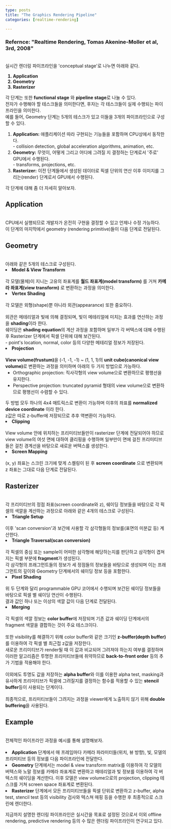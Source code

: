 ```yaml
---
type: posts
title: "The Graphics Rendering Pipeline"
categories: [realtime-rendering]

---
```

<p>
<h3>Refernce: "Realtime Rendering, Tomas Akenine-Moller et al, 3rd, 2008"</h3>
<!--snippet-->
<br>
	실시간 렌더링 파이프라인을 'conceptual stage'로 나누면 아래와 같다.
	<ol><b class="taxonomy">
		<li>Application</li>
		<li>Geometry</li>
		<li>Rasterizer</li></b>
	</ol>
	각 단계는 또한 <b class="taxonomy">functional stage</b> 와 <b class="taxonomy">pipeline stage</b>로 나눌 수 있다.<br>
	전자가 수행해야 할 테스크들을 의미한다면, 후자는 각 테스크들이 실제 수행되는 파이프라인을 의미한다.<br>
	예를 들어,  Geometry 단계는 5개의 테스크가 있고 이들을 3개의 파이프라인으로 구성할 수 있다.<br>
	<ol>
		<li><b class="funccolor">Application:</b> 애플리케이션 따라 구현되는 기능들을 포함하며 CPU상에서 동작한다.<br></li>
			- collision detection, global acceleration algorithms, animation, etc.
		<li><b class="funccolor">Geometry:</b> 무엇이, 어떻게 그리고 어디에 그려질 지 결정하는 단계로서 '주로' GPU에서 수행된다.<br>
			- transforms, projections, etc.
		</li>
		<li><b class="funccolor">Rasterizer:</b> 이전 단계들에서 생성된 데이터로 픽셀 단위의 연산 이후 이미지를 그리는(render) 단계로서 GPU에서 수행된다.
		</li>
	</ol>
</p>
<div>
	<p>
		각 단계에 대해 좀 더 자세히 알아보자.<br>
		<h2>Application</h2><br>
		CPU에서 실행되므로 개발자가 온전히 구현을 결정할 수 있고 언제나 수정 가능하다.<br> 
		이 단계의 마지막에서 geometry (rendering primitive)들이 다음 단계로 전달된다.<br>
	</p>
</div>

<div>
	<p>
		<h2>Geometry</h2><br>
		아래와 같은 5개의 테스크로 구성된다.
		<oi>
			<li><b class="taxonomy">Model & View Transform</b><br><br>
				각 모델(물체)이 지니는 고유의 좌표계를 <b class="funccolor">월드 좌표계(model transform)</b> 를 거쳐 <b class="funccolor">카메라 좌표계(view transform)</b> 로 변환하는 과정을 의미한다.
			</li>
			<li><b class="taxonomy">Vertex Shading</b><br><br>
				각 모델은 외형(shape)뿐 아니라 외관(appearance) 또한 중요하다.<br><br>
				외관은 메테리얼과 빛에 의해 결정되며, 빛이 메테리얼에 미치는 효과를 연산하는 과정을 <b class="funccolor">shading</b>이라 한다.<br>
				 쉐이딩은 <b class="funccolor">shading equation</b>의 계산 과정을 포함하며 일부가 각 버텍스에 대해 수행된 후 Rasterizer 단계에서 픽셀 단위에 대해 보간된다.<br>
				 - point's location, normal, color 등의 다양한 메테리얼 정보가 저장된다.
			</li>
			<li><b class="taxonomy">Projection</b><br><br>
				<b class="funccolor">View volume(frustum)</b>을 (-1, -1, -1) ~ (1, 1, 1)의 <b class="funccolor">unit cube(canonical view volume)</b>로 변환하는 과정을 의미하며 아래의 두 가지 방법으로 가능하다.<br>
				<ul>
					<li>Orthographic projection: 직사각형의 view volume으로 변환하므로 평행선을 유지한다.</li>
					<li>Perspective projection: truncated pyramid 형태의 view volume으로 변환하므로 평행선이 수렴할 수 있다.</li>
				</ul>
				두 방법 모두 하나의 4x4 매트릭스로 변환이 가능하며 이후의 좌표를 <b class="funccolor">normalized device coordinate</b> 이라 한다.<br>
			    z값은 따로 z-buffer에 저장되므로 추후 역변환이 가능하다.
			</li>
			<li><b class="taxonomy">Clipping</b><br><br>
			    View volume 안에 위치하는 프리미티브들만이 rasterizer 단계에 전달되어야 하므로 view volume의 여섯 면에 대하여 클리핑을 수행하며 일부만이 면에 걸친 프리미티브들은 걸친 경계선을 바탕으로 새로운 버텍스를 생성한다.
			</li>
			<li><b class="taxonomy">Screen Mapping</b><br><br>
			    (x, y) 좌표는 스크린 크기에 맞게 스켈링이 된 후 <b class="funccolor">screen coordinate</b> 으로 변환되며 z 좌표는 그대로 다음 단계로 전달된다.
			</li>
		</oi>
	</p>
</div>

<div>
	<p>
		<h2>Rasterizer</h2><br>
		각 프리미티브의 정점 좌표(screen coordinate와 z), 쉐이딩 정보들을 바탕으로 각 픽셀의 색깔을 계산하는 과정으로 아래와 같은 4개의 테스크로 구성된다.
		<oi>
			<li><b class="taxonomy">Triangle Setup</b><br><br>
			이후 'scan conversion'과 보간에 사용할 각 삼각형들의 정보를(표면의 미분값 등) 계산한다.</li>
			<li><b class="taxonomy">Triangle Traversal(scan conversion)</b><br><br>
			각 픽셀의 중심 또는 sample이 어떠한 삼각형에 해당하는지를 판단하고 삼각형이 겹쳐지는 픽셀 부분에 <b class="funccolor">fragment</b>가 생성된다.<br>
			각 삼각형의 프래그먼트들의 정보가 세 정점들의 정보들을 바탕으로 생성되며 이는 프래그먼트의 깊이와 Geometry 단계에서의 쉐이딩 정보 등을 포함한다.
			</li>
			<li><b class="taxonomy">Pixel Shading</b><br><br>
			위 두 단계와 달리 programmable GPU 코어에서 수행되며 보간된 쉐이딩 정보들을 바탕으로 픽셀 별 쉐이딩 연산이 수행된다.<br>
			결과 값인 하나 또는 이상의 색깔 값이 다음 단계로 전달된다.</li>
			<li><b class="taxonomy">Merging</b><br><br>
			각 픽셀의 색깔 정보는 <b class="funccolor">color buffer</b>에 저장되며 기존 값과 쉐이딩 단계에서의 fragment 색깔을 결합하는 것이 주요 테스크이다.<br><br>
			또한 visibility를 해결하기 위해 color buffer와 같은 크기인 <b class="funccolor">z-buffer(depth buffer)</b>를 이용하여 각 픽셀 별 최근접 z값을 저장한다.<br>
			새로운 프리미티브가 render될 때 이 값과 비교되어 그려져야 하는지 여부를 결정하며 이러한 알고리즘은 투명한 프리미티브들에 취약하므로
			<b class="funccolor">back-to-front order</b> 등의 추가 기법을 적용해야 한다.<br><br>
			이외에도 투명도 값을 저장하는 <b class="funccolor">alpha buffer</b>와 이를 이용한 alpha test, masking과 유사하게 프리미티브가 픽셀에 그려질지를 결정하는 함수를 적용할 수 있는 <b class="funccolor">stencil buffer</b>등이 사용되는 단계이다.<br><br>
			최종적으로, 프리미티브들이 그려지는 과정을 viewer에게 노출하지 않기 위해 <b class="funccolor">double buffering</b>을 사용된다.</li>
		</oi>
	</p>
	<p>
		<h2>Example</h2><br>
		전체적인 파이프라인 과정을 예시를 통해 설명해보자.<br><br>
		<oi>
			<li><b class="taxonomy">Application</b> 단계에서 매 프레임마다 카메라 파라미터들(위치, 뷰 방향), 빛, 모델의 프리미티브 등의 정보를 다음 파이프라인에 전달한다.</li>
			<li><b class="taxonomy">Geometry</b> 단계에서는 model & view transform matrix를 이용하여 각 모델의 버텍스와 노말 정보를 카메라 좌표계로 변환하고 매테리얼과 빛 정보를 이용하여 각 버텍스의 쉐이딩을 계산한다. 이후 모델은 view volume으로의 projection, clipping 테스크를 거쳐 screen space 좌표계로 변환된다.</li>
			<li><b class="taxonomy">Rasterizer</b> 단계에서 모든 프리미티브들을 픽셀 단위로 변환하고 z-buffer, alpha test, stencil test 등의 visibility 검사와 텍스쳐 매핑 등을 수행한 후 최종적으로 스크린에 렌더한다.</li>
		</oi>
	</p>
	지금까지 설명한 렌더링 파이프라인은 실시간을 목표로 설정된 것으로서 이외 offline rendering, predictive rendering 등의 수 많은 렌더링 파이프라인이 연구되고 있다.
</div>